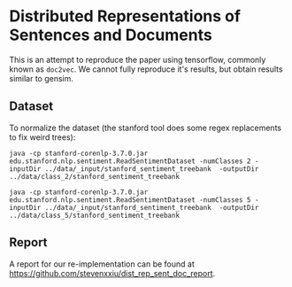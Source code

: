 # Distributed Representations of Sentences and Documents
This is an attempt to reproduce the paper using tensorflow, commonly known as `doc2vec`. We cannot fully reproduce it's results, but obtain results similar to gensim.

## Dataset
To normalize the dataset (the stanford tool does some regex replacements to fix weird trees):

    java -cp stanford-corenlp-3.7.0.jar edu.stanford.nlp.sentiment.ReadSentimentDataset -numClasses 2 -inputDir ../data/_input/stanford_sentiment_treebank  -outputDir ../data/class_2/stanford_sentiment_treebank

    java -cp stanford-corenlp-3.7.0.jar edu.stanford.nlp.sentiment.ReadSentimentDataset -numClasses 5 -inputDir ../data/_input/stanford_sentiment_treebank  -outputDir ../data/class_5/stanford_sentiment_treebank

## Report
A report for our re-implementation can be found at https://github.com/stevenxxiu/dist_rep_sent_doc_report.
